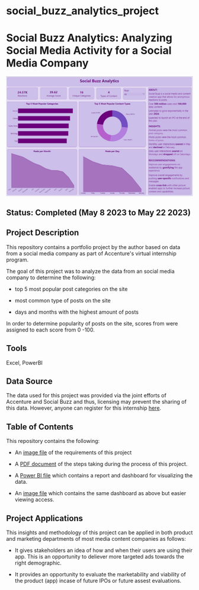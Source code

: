 # social_buzz_analytics_project

# **Social Buzz Analytics: Analyzing Social Media Activity for a Social Media Company**

![screenshot](social_buzz_viz.jpg)

## **Status:** Completed (May 8 2023 to May 22 2023)

## **Project Description**

This repository contains a portfolio project by the author based on data from a social media company as part of Accenture's virtual internship program.

The goal of this project was to analyze the data from an social media company to determine the following: 

* top 5 most popular post categories on the site

* most common type of posts on the site

* days and months with the highest amount of posts 

In order to determine popularity of posts on the site, scores from were assigned to each score from 0 -100. 

## **Tools**

Excel, PowerBI

## **Data Source**

The data used for this project was provided via the joint efforts of Accenture and Social Buzz and thus, licensing may prevent the sharing of this data. However, anyone can register for this internship [here](). 

## **Table of Contents**

This repository contains the following: 

* An [image file](https://github.com/deengini/social_buzz_analytics/blob/main/requirements.jpg) of the requirements of this project 

* A [PDF document](https://github.com/deengini/social_buzz_analytics/blob/main/Social%20Buzz%20Data%20Analytics%20Documentation.pdf) of the steps taking during the process of this project.

* A [Power BI file](https://github.com/deengini/social_buzz_analytics/blob/main/social_buzz_dashboard.pbix) which contains a report and dashboard for visualizing the data. 

* An [image file](https://github.com/deengini/social_buzz_analytics/blob/main/social_buzz_viz.jpg) which contains the same dashboard as above but easier viewing access. 

## **Project Applications**

This insights and methodology of this project can be applied in both product and marketing departments of most media content companies as follows: 

* It gives stakeholders an idea of how and when their users are using their app. This is an opportunity to deliever more targeted ads towards the right demographic. 

* It provides an opportunity to evaluate the marketability and viability of the product (app) incase of future IPOs or future assest evaluations. 
